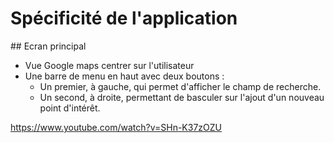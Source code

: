 # Spécificité de l'application

## Ecran principal

- Vue Google maps centrer sur l'utilisateur
- Une barre de menu en haut avec deux boutons :
    - Un premier, à gauche, qui permet d'afficher le champ de recherche.
    - Un second, à droite, permettant de basculer sur l'ajout d'un nouveau point d'intérêt.


https://www.youtube.com/watch?v=SHn-K37zOZU